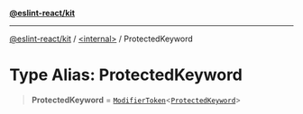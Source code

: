 [**@eslint-react/kit**](../../README.md)

***

[@eslint-react/kit](../../README.md) / [\<internal\>](../README.md) / ProtectedKeyword

# Type Alias: ProtectedKeyword

> **ProtectedKeyword** = [`ModifierToken`](../interfaces/ModifierToken.md)\<[`ProtectedKeyword`](../enumerations/SyntaxKind.md#protectedkeyword)\>
